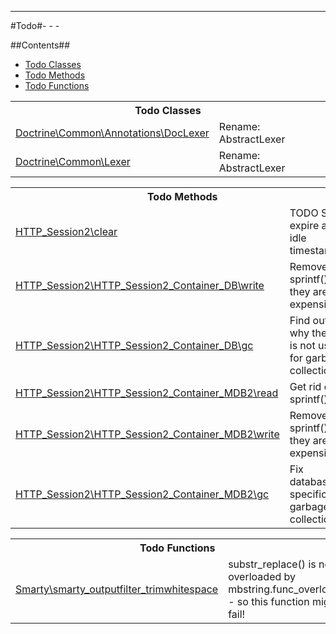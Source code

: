 - - -

#Todo#- - -

##Contents##

<ul>
<li><a href="#todo_class">Todo Classes</a></li><li><a href="#todo_method">Todo Methods</a></li><li><a href="#todo_function">Todo Functions</a></li></ul>
<table id="todo_class" class="detail">
<tr><th colspan="2" class="title">Todo Classes</th></tr>
<tr><td class="name"><a href="">Doctrine\Common\Annotations\DocLexer</a></td><td class="description">Rename: AbstractLexer</td></tr>
<tr><td class="name"><a href="">Doctrine\Common\Lexer</a></td><td class="description">Rename: AbstractLexer</td></tr>
</table>

<table id="todo_method" class="detail">
<tr><th colspan="2" class="title">Todo Methods</th></tr>
<tr>
<td class="name"><a href="">HTTP_Session2\clear</a></td>
<td class="description">TODO Save expire and idle timestamps?</td>
</tr>
<tr>
<td class="name"><a href="">HTTP_Session2\HTTP_Session2_Container_DB\write</a></td>
<td class="description">Remove sprintf(), they are expensive.</td>
</tr>
<tr>
<td class="name"><a href="">HTTP_Session2\HTTP_Session2_Container_DB\gc</a></td>
<td class="description">Find out why the DB is not used for garbage collection.</td>
</tr>
<tr>
<td class="name"><a href="">HTTP_Session2\HTTP_Session2_Container_MDB2\read</a></td>
<td class="description">Get rid off sprintf()</td>
</tr>
<tr>
<td class="name"><a href="">HTTP_Session2\HTTP_Session2_Container_MDB2\write</a></td>
<td class="description">Remove sprintf(), they are expensive.</td>
</tr>
<tr>
<td class="name"><a href="">HTTP_Session2\HTTP_Session2_Container_MDB2\gc</a></td>
<td class="description">Fix database-specific garbage collection.</td>
</tr>
</table>

<table id="todo_function" class="detail">
<tr><th colspan="2" class="title">Todo Functions</th></tr>
<tr>
<td class="name"><a href="">Smarty\smarty_outputfilter_trimwhitespace</a></td>
<td class="description">substr_replace() is not overloaded by mbstring.func_overload - so this function might fail!</td>
</tr>
</table>


